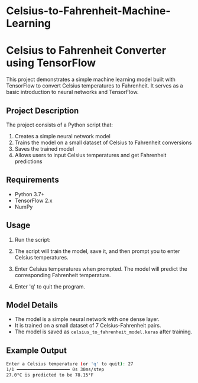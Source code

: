 # Celsius-to-Fahrenheit-Machine-Learning
# Celsius to Fahrenheit Converter using TensorFlow

This project demonstrates a simple machine learning model built with TensorFlow to convert Celsius temperatures to Fahrenheit. It serves as a basic introduction to neural networks and TensorFlow.

## Project Description

The project consists of a Python script that:
1. Creates a simple neural network model
2. Trains the model on a small dataset of Celsius to Fahrenheit conversions
3. Saves the trained model
4. Allows users to input Celsius temperatures and get Fahrenheit predictions

## Requirements

- Python 3.7+
- TensorFlow 2.x
- NumPy

## Usage

1. Run the script:

2. The script will train the model, save it, and then prompt you to enter Celsius temperatures.

3. Enter Celsius temperatures when prompted. The model will predict the corresponding Fahrenheit temperature.

4. Enter 'q' to quit the program.

## Model Details

- The model is a simple neural network with one dense layer.
- It is trained on a small dataset of 7 Celsius-Fahrenheit pairs.
- The model is saved as `celsius_to_fahrenheit_model.keras` after training.

## Example Output
```bash
Enter a Celsius temperature (or 'q' to quit): 27
1/1 ━━━━━━━━━━━━━━━━━━━━ 0s 30ms/step
27.0°C is predicted to be 78.15°F
```


